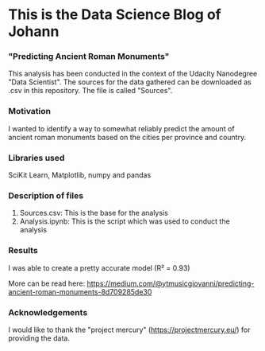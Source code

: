 # This is the Data Science Blog of Johann
### "Predicting Ancient Roman Monuments"

This analysis has been conducted in the context of the Udacity Nanodegree "Data Scientist".
The sources for the data gathered can be downloaded as .csv in this repository. The file is called "Sources".

### Motivation
I wanted to identify a way to somewhat reliably predict the amount of ancient roman monuments based on the cities per province and country.

### Libraries used
SciKit Learn, Matplotlib, numpy and pandas

### Description of files
1. Sources.csv: This is the base for the analysis
2. Analysis.ipynb: This is the script which was used to conduct the analysis

### Results
I was able to create a pretty accurate model (R² = 0.93) 

More can be read here:
https://medium.com/@ytmusicgiovanni/predicting-ancient-roman-monuments-8d709285de30

### Acknowledgements
I would like to thank the "project mercury" (https://projectmercury.eu/) for providing the data.
